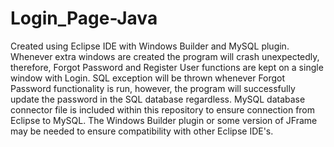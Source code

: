 # Login_Page-Java
Created using Eclipse IDE with Windows Builder and MySQL plugin. Whenever extra windows are created the program will crash unexpectedly, therefore, Forgot Password and Register User functions are kept on a single window with Login. SQL exception will be thrown whenever Forgot Password functionality is run, however, the program will successfully update the password in the SQL database regardless. MySQL database connector file is included within this repository to ensure connection from Eclipse to MySQL. The Windows Builder plugin or some version of JFrame may be needed to ensure compatibility with other Eclipse IDE's.
